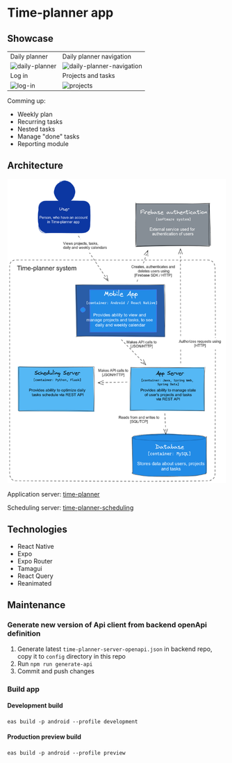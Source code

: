 # Time-planner app

## Showcase

<table>
    <tr>
        <td>Daily planner</td>
        <td>Daily planner navigation</td>
    </tr>
    <tr>
    <td><img src="docs/dailyplan.gif" alt="daily-planner" width="350"></td>
    <td><img src="docs/navigation.gif" alt="daily-planner-navigation" width="350"></td>
    </tr>  
    <tr>
        <td>Log in</td>
        <td>Projects and tasks</td>
    </tr>
    <tr>
        <td><img src="docs/login.gif" alt="log-in" width="350"></td>
        <td><img src="docs/projects.gif" alt="projects" width="350"></td>
    </tr>
</table>

Comming up:

- Weekly plan
- Recurring tasks
- Nested tasks
- Manage "done" tasks
- Reporting module

## Architecture

![System architecture diagram](docs/arch.png "System architecture diagram in C4 model.")

Application server: [time-planner](https://github.com/erysman/time-planner)

Scheduling server: [time-planner-scheduling](https://github.com/erysman/time-planner-scheduling)

## Technologies

- React Native
- Expo
- Expo Router
- Tamagui
- React Query
- Reanimated

## Maintenance

### Generate new version of Api client from backend openApi definition

1. Generate latest `time-planner-server-openapi.json` in backend repo, copy it to `config` directory in this repo
2. Run `npm run generate-api`
3. Commit and push changes

### Build app

#### Development build

`eas build -p android --profile development`

#### Production preview build

`eas build -p android --profile preview`
